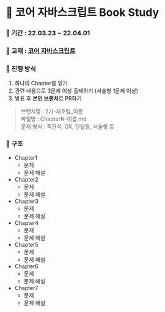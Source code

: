 # 📖 코어 자바스크립트 Book Study

### 📅 기간 : 22.03.23 ~ 22.04.01

### 📔 교재 : [코어 자바스크립트](http://www.yes24.com/Product/Goods/78586788)

### 📌 진행 방식
1. 하나의 Chapter를 읽기
2. 관련 내용으로 3문제 이상 출제하기 (서술형 1문제 이상)
4. 발표 후 **본인 브랜치**로 PR하기

>브랜치명 : 2기-재호팀_이름   
>파일명 : ChapterN-이름.md   
>문제 형식 : 객관식, OX, 단답형, 서술형 등

### 📂 구조
- Chapter1
   - 문제
   - 문제 해설
- Chapter2
   - 문제
   - 문제 해설
- Chapter3
   - 문제
   - 문제 해설
- Chapter4
   - 문제
   - 문제 해설
- Chapter5
   - 문제
   - 문제 해설
- Chapter6
   - 문제
   - 문제 해설
- Chapter7
   - 문제
   - 문제 해설
